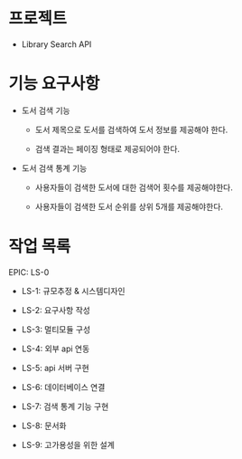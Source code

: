 # 프로젝트
- Library Search API



# 기능 요구사항
- 도서 검색 기능

    - 도서 제목으로 도서를 검색하여 도서 정보를 제공해야 한다.

    - 검색 결과는 페이징 형태로 제공되어야 한다.

- 도서 검색 통계 기능

    - 사용자들이 검색한 도서에 대한 검색어 횟수를 제공해야한다.

    - 사용자들이 검색한 도서 순위를 상위 5개를 제공해야한다.



# 작업 목록
EPIC: LS-0

- LS-1: 규모추정 & 시스템디자인

- LS-2: 요구사항 작성

- LS-3: 멀티모듈 구성

- LS-4: 외부 api 연동

- LS-5: api 서버 구현

- LS-6: 데이터베이스 연결

- LS-7: 검색 통계 기능 구현

- LS-8: 문서화

- LS-9: 고가용성을 위한 설계

